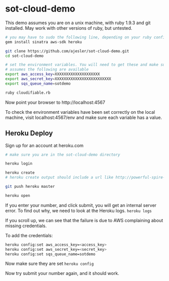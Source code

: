sot-cloud-demo
==============

This demo assumes you are on a unix machine, with ruby 1.9.3 and git installed. 
May work with other versions of ruby, but untested.

```bash
# you may have to sudo the following line, depending on your ruby configuration.
gem install sinatra aws-sdk heroku

git clone https://github.com/ajesler/sot-cloud-demo.git
cd sot-cloud-demo

# set the environment variables. You will need to get these and make sure they are available in your shell.
# assumes the following are available
export aws_access_key=XXXXXXXXXXXXXXXXXXXX
export aws_secret_key=XXXXXXXXXXXXXXXXXXXXXXXXX
export sqs_queue_name=sotdemo

ruby cloudifiable.rb
```
Now point your browser to http://localhost:4567


To check the environment variables have been set correctly on the local machine, visit localhost:4567/env and make sure each variable has a value.


Heroku Deploy
---

Sign up for an account at heroku.com

```bash
# make sure you are in the sot-cloud-demo directory

heroku login

heroku create
# heroku create output should include a url like http://powerful-spire-2161.herokuapp.com/

git push heroku master

heroku open
```

If you enter your number, and click submit, you will get an internal server error.
To find out why, we need to look at the Heroku logs. 
`heroku logs`

If you scroll up, we can see that the failure is due to AWS complaining about missing credentials.

To add the credentials:

```bash
heroku config:set aws_access_key=<access_key>
heroku config:set aws_secret_key=<secret_key>
heroku config:set sqs_queue_name=sotdemo
```

Now make sure they are set
`heroku config`

Now try submit your number again, and it should work.
